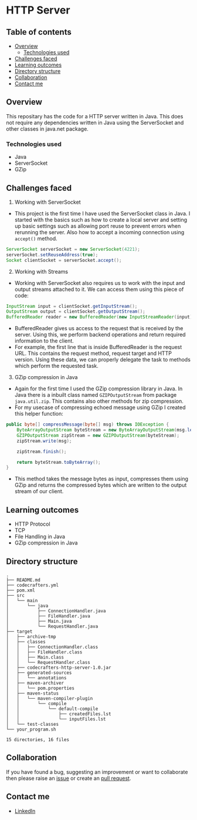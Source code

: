 # HTTP Server

## Table of contents

- [Overview](#overview)
  - [Technologies used](#technologies-used)
- [Challenges faced](#challenges-faced)
- [Learning outcomes](#learning-outcomes)
- [Directory structure](#directory-structure)
- [Collaboration](#collaboration)
- [Contact me](#contact-me)

## Overview
This repositary has the code for a HTTP server written in Java. This does not require any dependencies written in Java using the ServerSocket and other classes in java.net package.

### Technologies used
- Java
- ServerSocket
- GZip

## Challenges faced
1. Working with ServerSocket
- This project is the first time I have used the ServerSocket class in Java. I started with the basics such as how to create a local server and setting up basic settings such as allowing port reuse to prevent errors when rerunning the server. Also how to accept a incoming connection using `accept()` method.

```java
ServerSocket serverSocket = new ServerSocket(4221);
serverSocket.setReuseAddress(true);
Socket clientSocket = serverSocket.accept();
```

2. Working with Streams
- Working with ServerSocket also requires us to work with the input and output streams attached to it. We can access them using this piece of code:
```java
InputStream input = clientSocket.getInputStream();
OutputStream output = clientSocket.getOutputStream();
BufferedReader reader = new BufferedReader(new InputStreamReader(input));
```
- BufferedReader gives us access to the request that is received by the server. Using this, we perform backend operations and return required information to the client. 
- For example, the first line that is inside BufferedReader is the request URL. This contains the request method, request target and HTTP version. Using these data, we can properly delegate the task to methods which perform the requested task.

3. GZip compression in Java
- Again for the first time I used the GZip compression library in Java. In Java there is a inbuilt class named `GZIPOutputStream` from package `java.util.zip`. This contains also other methods for zip compression.
- For my usecase of compressing echoed message using GZip I created this helper function:
```java
public byte[] compressMessage(byte[] msg) throws IOException {
    ByteArrayOutputStream byteStream = new ByteArrayOutputStream(msg.length);
    GZIPOutputStream zipStream = new GZIPOutputStream(byteStream);
    zipStream.write(msg);

    zipStream.finish();

    return byteStream.toByteArray();
}
```
- This method takes the message bytes as input, compresses them using GZip and returns the compressed bytes which are written to the output stream of our client.

## Learning outcomes
- HTTP Protocol
- TCP
- File Handling in Java
- GZip compression in Java

## Directory structure

```
.
├── README.md
├── codecrafters.yml
├── pom.xml
├── src
│   └── main
│       └── java
│           ├── ConnectionHandler.java
│           ├── FileHandler.java
│           ├── Main.java
│           └── RequestHandler.java
├── target
│   ├── archive-tmp
│   ├── classes
│   │   ├── ConnectionHandler.class
│   │   ├── FileHandler.class
│   │   ├── Main.class
│   │   └── RequestHandler.class
│   ├── codecrafters-http-server-1.0.jar
│   ├── generated-sources
│   │   └── annotations
│   ├── maven-archiver
│   │   └── pom.properties
│   ├── maven-status
│   │   └── maven-compiler-plugin
│   │       └── compile
│   │           └── default-compile
│   │               ├── createdFiles.lst
│   │               └── inputFiles.lst
│   └── test-classes
└── your_program.sh

15 directories, 16 files
```

## Collaboration

If you have found a bug, suggesting an improvement or want to collaborate then please raise an [issue](https://github.com/DarshanVaishya/http-server/issues) or create an [pull request](https://github.com/DarshanVaishya/http-server/pulls).

## Contact me

- [LinkedIn](https://www.linkedin.com/in/darshan-vaishya-ba99001a9/)
